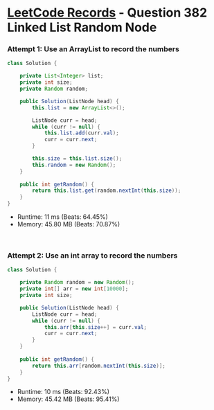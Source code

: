 # [LeetCode Records](../README.md) - Question 382 Linked List Random Node

### Attempt 1: Use an ArrayList to record the numbers
```java
class Solution {

    private List<Integer> list;
    private int size;
    private Random random;

    public Solution(ListNode head) {
        this.list = new ArrayList<>();

        ListNode curr = head;
        while (curr != null) {
            this.list.add(curr.val);
            curr = curr.next;
        }

        this.size = this.list.size();
        this.random = new Random();
    }
    
    public int getRandom() {
        return this.list.get(random.nextInt(this.size));
    }
}
```
- Runtime: 11 ms (Beats: 64.45%)
- Memory: 45.80 MB (Beats: 70.87%)

<br>

### Attempt 2: Use an int array to record the numbers
```java
class Solution {

    private Random random = new Random();
    private int[] arr = new int[10000];
    private int size;

    public Solution(ListNode head) {
        ListNode curr = head;
        while (curr != null) {
            this.arr[this.size++] = curr.val;
            curr = curr.next;
        }
    }
    
    public int getRandom() {
        return this.arr[random.nextInt(this.size)];
    }
}
```
- Runtime: 10 ms (Beats: 92.43%)
- Memory: 45.42 MB (Beats: 95.41%)

<br>
